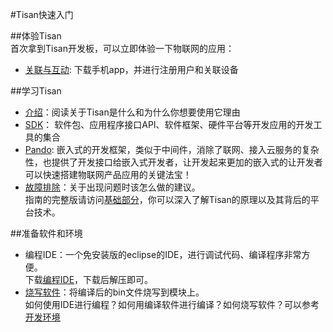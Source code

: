 #Tisan快速入门  

##体验Tisan  
首次拿到Tisan开发板，可以立即体验一下物联网的应用：  
- [关联与互动](Guide/app_dev.md): 下载手机app，并进行注册用户和关联设备  


##学习Tisan  

- [介绍](Guide/Introduction.md)：阅读关于Tisan是什么和为什么你想要使用它理由  
- [SDK]()： 软件包、应用程序接口API、软件框架、硬件平台等开发应用的开发工具的集合  
- [Pando](固件开发.md): 嵌入式的开发框架，类似于中间件，消除了联网、接入云服务的复杂性，也提供了开发接口给嵌入式开发者，让开发起来更加的嵌入式的让开发者可以快速搭建物联网产品应用的关键法宝！   
- [故障排除](Guide/Troubleshooting.md)：关于出现问题时该怎么做的建议。  
指南的完整版请访问[基础部分]()，你可以深入了解Tisan的原理以及其背后的平台技术。  

##准备软件和环境  

- 编程IDE：一个免安装版的eclipse的IDE，进行调试代码、编译程序非常方便。  
  下载[编程IDE](http://pan.baidu.com/s/1qW9VpX6)，下载后解压即可。
- [烧写软件](http://pan.baidu.com/s/1bnyk36n)：将编译后的bin文件烧写到模块上。  
  如何使用IDE进行编程？如何用编译软件进行编译？如何烧写软件？可以参考[开发环境](开发环境.md)  






